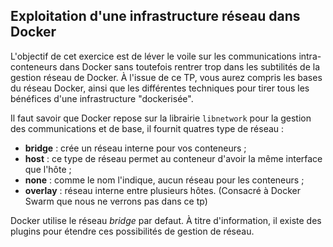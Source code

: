## Exploitation d'une infrastructure réseau dans Docker ##

L'objectif de cet exercice est de léver le voile sur les communications intra-conteneurs dans Docker sans toutefois rentrer trop dans les subtilités de la gestion réseau de Docker.
À l'issue de ce TP, vous aurez compris les bases du réseau Docker, ainsi que les différentes techniques pour tirer tous les bénéfices d'une infrastructure "dockerisée".

Il faut savoir que Docker repose sur la librairie ```libnetwork``` pour la gestion des communications et de base, il fournit quatres type de réseau :


* **bridge** : crée un réseau interne pour vos conteneurs ;
* **host** : ce type de réseau permet au conteneur d'avoir la même interface que l'hôte ;
* **none** : comme le nom l'indique, aucun réseau pour les conteneurs ;
* **overlay** : réseau interne entre plusieurs hôtes. (Consacré à Docker Swarm que nous ne verrons pas dans ce tp)


Docker utilise le réseau _bridge_ par defaut. À titre d'information, il existe des plugins pour étendre ces possibilités de gestion de réseau. 
 